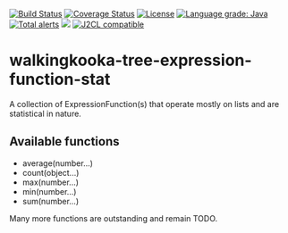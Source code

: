 [![Build Status](https://github.com/mP1/walkingkooka-tree-expression-function-stat/actions/workflows/build.yaml/badge.svg)](https://github.com/mP1/walkingkooka-tree-expression-function-stat/actions/workflows/build.yaml/badge.svg)
[![Coverage Status](https://coveralls.io/repos/github/mP1/walkingkooka-tree-expression-function-stat/badge.svg?branch=master)](https://coveralls.io/github/mP1/walkingkooka-tree-expression-function-stat?branch=master)
[![License](https://img.shields.io/badge/License-Apache%202.0-blue.svg)](https://opensource.org/licenses/Apache-2.0)
[![Language grade: Java](https://img.shields.io/lgtm/grade/java/g/mP1/walkingkooka-tree-expression-function-stat.svg?logo=lgtm&logoWidth=18)](https://lgtm.com/projects/g/mP1/walkingkooka-tree-expression-function-stat/context:java)
[![Total alerts](https://img.shields.io/lgtm/alerts/g/mP1/walkingkooka-tree-expression-function-stat.svg?logo=lgtm&logoWidth=18)](https://lgtm.com/projects/g/mP1/walkingkooka-tree-expression-function-stat/alerts/)
![](https://tokei.rs/b1/github/mP1/walkingkooka-tree-expression-function-stat)
[![J2CL compatible](https://img.shields.io/badge/J2CL-compatible-brightgreen.svg)](https://github.com/mP1/j2cl-central)


# walkingkooka-tree-expression-function-stat
A collection of ExpressionFunction(s) that operate mostly on lists and are statistical in nature.


## Available functions

- average(number...)
- count(object...)
- max(number...)
- min(number...)
- sum(number...)

Many more functions are outstanding and remain TODO.


